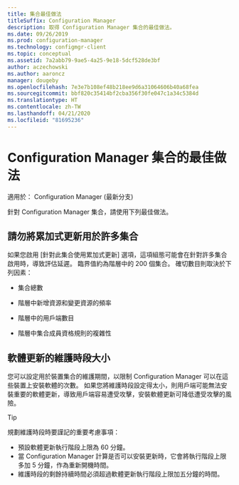 ```yaml
---
title: 集合最佳做法
titleSuffix: Configuration Manager
description: 取得 Configuration Manager 集合的最佳做法。
ms.date: 09/26/2019
ms.prod: configuration-manager
ms.technology: configmgr-client
ms.topic: conceptual
ms.assetid: 7a2abb79-9ae5-4a25-9e18-5dcf528de3bf
author: aczechowski
ms.author: aaroncz
manager: dougeby
ms.openlocfilehash: 7e3e7b108ef48b218ee9d6a31064606b40a68fea
ms.sourcegitcommit: bbf820c35414bf2cba356f30fe047c1a34c5384d
ms.translationtype: HT
ms.contentlocale: zh-TW
ms.lasthandoff: 04/21/2020
ms.locfileid: "81695236"
---
```

# <a name="best-practices-for-collections-in-configuration-manager"></a>Configuration Manager 集合的最佳做法

適用於：  Configuration Manager (最新分支)

針對 Configuration Manager 集合，請使用下列最佳做法。  

## <a name="dont-use-incremental-updates-with-many-collections"></a><a name="bkmk_incremental"></a> 請勿將累加式更新用於許多集合

如果您啟用 [針對此集合使用累加式更新]  選項，這項組態可能會在針對許多集合啟用時，導致評估延遲。 臨界值約為階層中的 200 個集合。 確切數目則取決於下列因素：  

- 集合總數  

- 階層中新增資源和變更資源的頻率  

- 階層中的用戶端數目  

- 階層中集合成員資格規則的複雜性  

## <a name="maintenance-window-size-for-software-updates"></a>軟體更新的維護時段大小

您可以設定用於裝置集合的維護期間，以限制 Configuration Manager 可以在這些裝置上安裝軟體的次數。 如果您將維護時段設定得太小，則用戶端可能無法安裝重要的軟體更新，導致用戶端容易遭受攻擊，安裝軟體更新可降低遭受攻擊的風險。

> [!Tip]
> 規劃維護時段時要謹記的重要考慮事項：
>
> - 預設軟體更新執行階段上限為 60 分鐘。
> - 當 Configuration Manager 計算是否可以安裝更新時，它會將執行階段上限多加 5 分鐘，作為重新開機時間。
> - 維護時段的剩餘持續時間必須超過軟體更新執行階段上限加五分鐘的時間。
